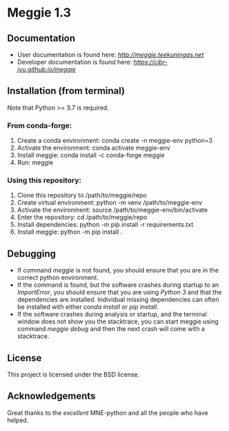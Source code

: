 # Meggie 1.3

## Documentation

* User documentation is found here: *http://meggie.teekuningas.net*
* Developer documentation is found here: *https://cibr-jyu.github.io/meggie*

[//]: # (Hello)

## Installation (from terminal)

Note that Python >= 3.7 is required.

### From conda-forge:

1. Create a conda environment: conda create -n meggie-env python=3
1. Activate the environment: conda activate meggie-env
1. Install meggie: conda install -c conda-forge meggie
1. Run: meggie

### Using this repository:

1. Clone this repository to /path/to/meggie/repo
1. Create virtual environment: python -m venv /path/to/meggie-env
1. Activate the environment: source /path/to/meggie-env/bin/activate
1. Enter the repository: cd /path/to/meggie/repo
1. Install dependencies: python -m pip install -r requirements.txt
1. Install meggie: python -m pip install .

[//]: # (Hello)

## Debugging

* If command *meggie* is not found, you should ensure that you are in the correct python environment.
* If the command is found, but the software crashes during startup to an *ImportError*, you should ensure that you are using *Python 3* and that the dependencies are installed. Individual missing dependencies can often be installed with either *conda install* or *pip install*.
* If the software crashes during analysis or startup, and the terminal window does not show you the stacktrace, you can start meggie using command *meggie debug* and then the next crash will come with a stacktrace.

[//]: # (Hello)

## License

This project is licensed under the BSD license.

[//]: # (Hello)

## Acknowledgements

Great thanks to the *excellent* MNE-python and all the people who have helped.
